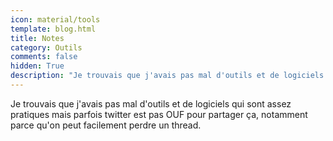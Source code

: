```yaml
---
icon: material/tools
template: blog.html
title: Notes
category: Outils
comments: false
hidden: True
description: "Je trouvais que j'avais pas mal d'outils et de logiciels qui sont assez pratiques mais parfois twitter est pas OUF pour partager ça, notamment parce qu'on peut facilement perdre un thread."
---
```


Je trouvais que j'avais pas mal d'outils et de logiciels qui sont assez pratiques mais parfois twitter est pas OUF pour partager ça, notamment parce qu'on peut facilement perdre un thread.
